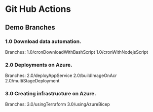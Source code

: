 # Git Hub Actions

## Demo Branches

### 1.0 Download data automation.
Branches:
    1.0/cronDownloadWithBashScript
    1.0/cronWithNodejsScript

### 2.0 Deployments on Azure.
Branches:
    2.0/deployAppService
    2.0/buildImageOnAcr
    2.0/multiStageDeployment

### 3.0 Creating infrastructure on Azure.
Branches:
    3.0/usingTerraform
    3.0/usingAzureBicep